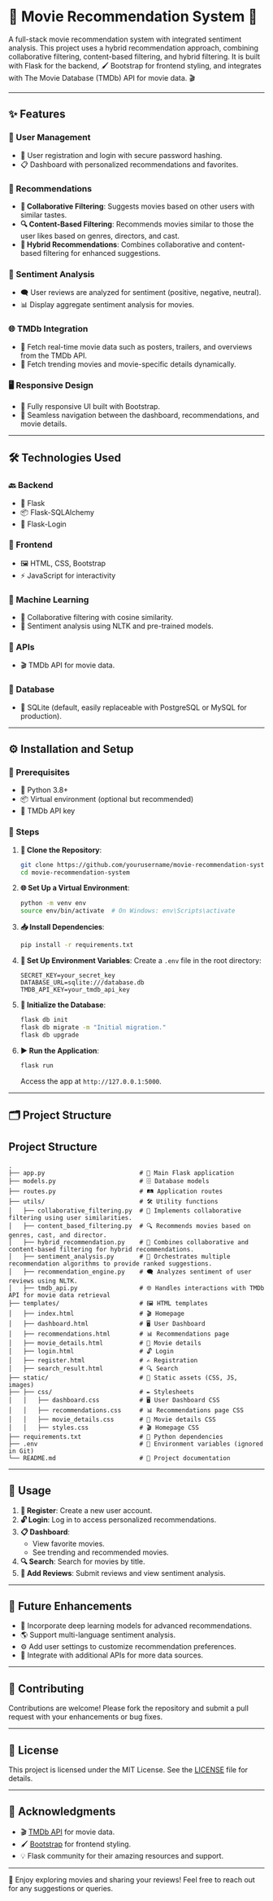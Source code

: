 # 🎥 Movie Recommendation System 🍿

A full-stack movie recommendation system with integrated sentiment analysis. This project uses a hybrid recommendation approach, combining collaborative filtering, content-based filtering, and hybrid filtering. It is built with Flask for the backend, 🖌️ Bootstrap for frontend styling, and integrates with The Movie Database (TMDb) API for movie data. 🎬

---

## ✨ Features

### 👤 User Management
- 📝 User registration and login with secure password hashing.
- 📋 Dashboard with personalized recommendations and favorites.

### 🔮 Recommendations
- **🤝 Collaborative Filtering**: Suggests movies based on other users with similar tastes.
- **🔍 Content-Based Filtering**: Recommends movies similar to those the user likes based on genres, directors, and cast.
- **🧠 Hybrid Recommendations**: Combines collaborative and content-based filtering for enhanced suggestions.

### 🧾 Sentiment Analysis
- 🗨️ User reviews are analyzed for sentiment (positive, negative, neutral).
- 📊 Display aggregate sentiment analysis for movies.

### 🌐 TMDb Integration
- 🌟 Fetch real-time movie data such as posters, trailers, and overviews from the TMDb API.
- 🚀 Fetch trending movies and movie-specific details dynamically.

### 🖥️ Responsive Design
- 📱 Fully responsive UI built with Bootstrap.
- 🔗 Seamless navigation between the dashboard, recommendations, and movie details.

---

## 🛠️ Technologies Used

### 🔙 Backend
- 🐍 Flask
- 📦 Flask-SQLAlchemy
- 🔑 Flask-Login

### 🎨 Frontend
- 🖼️ HTML, CSS, Bootstrap
- ⚡ JavaScript for interactivity

### 🧠 Machine Learning
- 🤝 Collaborative filtering with cosine similarity.
- 🧪 Sentiment analysis using NLTK and pre-trained models.

### 🔌 APIs
- 🎬 TMDb API for movie data.

### 📂 Database
- 💾 SQLite (default, easily replaceable with PostgreSQL or MySQL for production).

---

## ⚙️ Installation and Setup

### 📝 Prerequisites
- 🐍 Python 3.8+
- 📦 Virtual environment (optional but recommended)
- 🔑 TMDb API key

### 🔧 Steps
1. **📂 Clone the Repository**:
   ```bash
   git clone https://github.com/yourusername/movie-recommendation-system.git
   cd movie-recommendation-system
   ```

2. **🌐 Set Up a Virtual Environment**:
   ```bash
   python -m venv env
   source env/bin/activate  # On Windows: env\Scripts\activate
   ```

3. **📥 Install Dependencies**:
   ```bash
   pip install -r requirements.txt
   ```

4. **🔑 Set Up Environment Variables**:
   Create a `.env` file in the root directory:
   ```plaintext
   SECRET_KEY=your_secret_key
   DATABASE_URL=sqlite:///database.db
   TMDB_API_KEY=your_tmdb_api_key
   ```

5. **💾 Initialize the Database**:
   ```bash
   flask db init
   flask db migrate -m "Initial migration."
   flask db upgrade
   ```

6. **▶️ Run the Application**:
   ```bash
   flask run
   ```
   Access the app at `http://127.0.0.1:5000`.

---

## 🗂️ Project Structure
## Project Structure
```
.
├── app.py                          # 🚀 Main Flask application
├── models.py                       # 🗄️ Database models
├── routes.py                       # 🛤️ Application routes
├── utils/                          # 🛠️ Utility functions
│   ├── collaborative_filtering.py  # 🤝 Implements collaborative filtering using user similarities.
│   ├── content_based_filtering.py  # 🔍 Recommends movies based on genres, cast, and director.
│   ├── hybrid_recommendation.py    # 🧠 Combines collaborative and content-based filtering for hybrid recommendations. 
│   ├── sentiment_analysis.py       # 🧮 Orchestrates multiple recommendation algorithms to provide ranked suggestions. 
│   ├── recommendation_engine.py    # 🗨️ Analyzes sentiment of user reviews using NLTK.
│   ├── tmdb_api.py                 # 🌐 Handles interactions with TMDb API for movie data retrieval
├── templates/                      # 🖼️ HTML templates
│   ├── index.html                  # 🎬 Homepage
│   ├── dashboard.html              # 🖥️ User Dashboard
│   ├── recommendations.html        # 📊 Recommendations page
│   ├── movie_details.html          # 🎥 Movie details
│   ├── login.html                  # 🔓 Login
│   ├── register.html               # ✍️ Registration
│   ├── search_result.html          # 🔍 Search
├── static/                         # 🎨 Static assets (CSS, JS, images)
├── ├── css/                        # ✒️ Stylesheets
│   │   ├── dashboard.css           # 🖥️ User Dashboard CSS
│   │   ├── recommendations.css     # 📊 Recommendations page CSS
│   │   ├── movie_details.css       # 🎥 Movie details CSS
│   │   ├── styles.css              # 🎬 Homepage CSS
├── requirements.txt                # 📜 Python dependencies
├── .env                            # 🔑 Environment variables (ignored in Git)
└── README.md                       # 📖 Project documentation
```
---

## 🚀 Usage

1. **👤 Register**: Create a new user account.
2. **🔓 Login**: Log in to access personalized recommendations.
3. **📋 Dashboard**:
   - View favorite movies.
   - See trending and recommended movies.
4. **🔍 Search**: Search for movies by title.
5. **📝 Add Reviews**: Submit reviews and view sentiment analysis.

---

## 🌟 Future Enhancements
- 🤖 Incorporate deep learning models for advanced recommendations.
- 🌎 Support multi-language sentiment analysis.
- ⚙️ Add user settings to customize recommendation preferences.
- 🔌 Integrate with additional APIs for more data sources.

---

## 🤝 Contributing
Contributions are welcome! Please fork the repository and submit a pull request with your enhancements or bug fixes.

---

## 📜 License
This project is licensed under the MIT License. See the [LICENSE](LICENSE) file for details.

---

## 🙏 Acknowledgments
- 🎬 [TMDb API](https://www.themoviedb.org/documentation/api) for movie data.
- 🖌️ [Bootstrap](https://getbootstrap.com/) for frontend styling.
- 💡 Flask community for their amazing resources and support.

---

🎉 Enjoy exploring movies and sharing your reviews! Feel free to reach out for any suggestions or queries.

